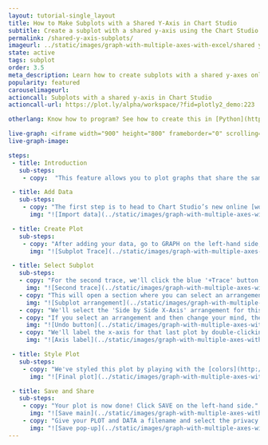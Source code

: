 ```yaml
---
layout: tutorial-single_layout
title: How to Make Subplots with a Shared Y-Axis in Chart Studio
subtitle: Create a subplot with a shared y-axis using the Chart Studio data visualization tool
permalink: /shared-y-axis-subplots/
imageurl: ../static/images/graph-with-multiple-axes-with-excel/shared y thumbnail.png
state: active
tags: subplot
order: 3.5
meta_description: Learn how to create subplots with a shared y-axes online using Chart Studio graphing software.
popularity: featured
carouselimageurl:
actioncall: Subplots with a shared y-axis in Chart Studio
actioncall-url: https://plot.ly/alpha/workspace/?fid=plotly2_demo:223

otherlang: Know how to program? See how to create this in [Python](https://plot.ly/python/subplots/#subplots-with-shared-xaxes) and [R](https://plot.ly/r/subplots/).

live-graph: <iframe width="900" height="800" frameborder="0" scrolling="no" src="https://plot.ly/~plotly2_demo/223.embed"></iframe>
live-graph-image:

steps:
 - title: Introduction
   sub-steps:
    - copy:  "This feature allows you to plot graphs that share the same y-axis."

 - title: Add Data
   sub-steps:
    - copy: "The first step is to head to Chart Studio’s new online [workspace](https://plot.ly/create) and [add your data](http://help.plot.ly/add-data-to-the-plotly-grid/). It's also a good idea to name your columns beforehand (either by [adding your data](http://help.plot.ly/plotly1/add-data-to-the-plotly1-grid/#how-to-enter-data-in-the-grid) using [Chart Studio](https://plot.ly/plot), or naming them in the CSV or Excel file that you're uploading), and [label your axes](http://help.plot.ly/style-your-plots/#step-6-axes). This will make selecting specific traces easier."
      img: "![Import data](../static/images/graph-with-multiple-axes-with-excel/shared y import.png)"

 - title: Create Plot
   sub-steps:
    - copy: "After adding your data, go to GRAPH on the left-hand side, then 'Create'. Choose your 'Chart type', and add your traces using the X and Y dropdown (this section is different depending on the [chart type]((http://help.plot.ly/tutorials/#basic)). We'll use the [bar chart](http://help.plot.ly/grouped-bar-chart/) for the first trace."
      img: "![Subplot Trace](../static/images/graph-with-multiple-axes-with-excel/shared y first trace.png)"

 - title: Select Subplot
   sub-steps:
   - copy: "For the second trace, we'll click the blue '+Trace' button on the right-hand side of the panel, change the chart type to ['Scatter plot'](http://help.plot.ly/how-to-make-a-scatter-plot/), select our x and y values, then click on 'Subplot and Multiple Axes'."
     img: "![Second trace](../static/images/graph-with-multiple-axes-with-excel/shared y second trace.png)"
   - copy: "This will open a section where you can select an arrangement for your subplot."
     img: "![Subplot arrangement](../static/images/graph-with-multiple-axes-with-excel/arrangements.png)"
   - copy: "We'll select the 'Side by Side X-Axis' arrangement for this trace and select CONFIRM. This will add a subplot to the right of your original plot with a unique x-axis. The y-axis will remain shared. Notice when you zoom in on one subplot, the zoom will be applied vertically to the other subplot as well."
   - copy: "If you select an arrangement and then change your mind, the 'Undo' button will cancel the last arrangement selection *only*. This is very important to remember."
     img: "![Undo button](../static/images/graph-with-multiple-axes-with-excel/general undo button.png)"
   - copy: "We'll label the x-axis for that last plot by double-clicking the area and typing it directly."
     img: "![Axis label](../static/images/graph-with-multiple-axes-with-excel/shared y axis label.png)"

 - title: Style Plot
   sub-steps:
    - copy: "We've styled this plot by playing with the [colors](http://help.plot.ly/style-your-plots/#step-3-traces), and adding [grid lines](http://help.plot.ly/style-your-plots/#step-6-axes). For more styling tips, consult [this](http://help.plot.ly/style-your-plots/) page."
      img: "![Final plot](../static/images/graph-with-multiple-axes-with-excel/shared y final.png)"

 - title: Save and Share
   sub-steps:
    - copy: "Your plot is now done! Click SAVE on the left-hand side."
      img: "![Save main](../static/images/graph-with-multiple-axes-with-excel/shared y save main.png)"
    - copy: "Give your PLOT and DATA a filename and select the privacy setting. For more information on how sharing works, including the difference between private, public, and secret sharing, visit [this](http://help.plot.ly/save-share-and-export-in-plotly/) page."
      img: "![Save pop-up](../static/images/graph-with-multiple-axes-with-excel/shared y save popup.png)"
---
```

